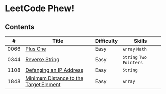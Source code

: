 # LeetCode Phew!

## Contents

| # | Title | Difficulty | Skills |
|---| ----- | ---------- | ------ |
| 0066 | [Plus One](https://leetcode.com/problems/plus-one) | Easy | `Array` `Math` |
| 0344 | [Reverse String](https://leetcode.com/problems/reverse-string) | Easy | `String` `Two Pointers` |
| 1108 | [Defanging an IP Address](https://leetcode.com/problems/defanging-an-ip-address) | Easy | `String` |
| 1848 | [Minimum Distance to the Target Element](https://leetcode.com/problems/minimum-distance-to-the-target-element) | Easy | `Array` |